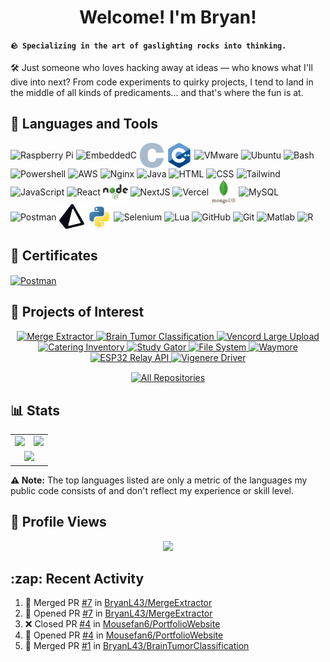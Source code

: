 <h1 align="center">Welcome! I'm Bryan!</h1>

**`🪨 Specializing in the art of gaslighting rocks into thinking.`**

🛠️ Just someone who loves hacking away at ideas — who knows what I'll dive into next? From code experiments to quirky projects, I tend to land in the middle of all kinds of predicaments... and that's where the fun is at.

<h2 align="left">🧰 Languages and Tools</h2>
<p align="left">
<img align="center" alt="Raspberry Pi" width="40" height="40" src="https://cdn.jsdelivr.net/gh/devicons/devicon@latest/icons/raspberrypi/raspberrypi-original.svg" />
<img align="center" alt="EmbeddedC" width="40" height="40" src="https://cdn.jsdelivr.net/gh/devicons/devicon@latest/icons/embeddedc/embeddedc-original.svg" />
<img align="center" alt="C" width="40" height="40" src="https://raw.githubusercontent.com/devicons/devicon/master/icons/c/c-original.svg" />
<img align="center" alt="C++" width="40" height="40" src="https://raw.githubusercontent.com/devicons/devicon/master/icons/cplusplus/cplusplus-original.svg" />
<img align="center" alt="VMware" width="40" height="40" src="https://upload.wikimedia.org/wikipedia/commons/thumb/5/5a/Vmware_workstation_16_icon.svg/800px-Vmware_workstation_16_icon.svg.png" />
<img align="center" alt="Ubuntu" width="40" height="40" src="https://cdn.jsdelivr.net/gh/devicons/devicon@latest/icons/ubuntu/ubuntu-original.svg" />
<img align="center" alt="Bash" width="40" height="40" src="https://cdn.jsdelivr.net/gh/devicons/devicon@latest/icons/bash/bash-original.svg" />
<img align="center" alt="Powershell" width="40" height="40" src="https://cdn.jsdelivr.net/gh/devicons/devicon@latest/icons/powershell/powershell-original.svg" />
<img align="center" alt="AWS" width="40" height="40" src="https://cdn.jsdelivr.net/gh/devicons/devicon@latest/icons/amazonwebservices/amazonwebservices-original-wordmark.svg" />
<img align="center" alt="Nginx" width="40" height="40" src="https://cdn.jsdelivr.net/gh/devicons/devicon@latest/icons/nginx/nginx-original.svg" />
<img align="center" alt="Java" width="40" height="40" src="https://cdn.jsdelivr.net/gh/devicons/devicon/icons/java/java-original.svg"/>
<img align="center" alt="HTML" width="40" height="40" src="https://cdn.jsdelivr.net/gh/devicons/devicon/icons/html5/html5-plain.svg" />
<img align="center" alt="CSS" width="40" height="40" src="https://cdn.jsdelivr.net/gh/devicons/devicon/icons/css3/css3-plain.svg" />
<img align="center" alt="Tailwind" width="40" height="40" src="https://cdn.jsdelivr.net/gh/devicons/devicon@latest/icons/tailwindcss/tailwindcss-original.svg" />
<img align="center" alt="JavaScript" width="40" height="40" src="https://cdn.jsdelivr.net/gh/devicons/devicon/icons/javascript/javascript-plain.svg" />
<img align="center" alt="React" width="40" height="40" src="https://cdn.jsdelivr.net/gh/devicons/devicon/icons/react/react-original.svg" />
<img align="center" alt="NodeJS" width="40" height="40" src="https://raw.githubusercontent.com/devicons/devicon/master/icons/nodejs/nodejs-original-wordmark.svg" />
<img align="center" alt="NextJS" width="40" height="40" src="https://www.svgrepo.com/show/354113/nextjs-icon.svg" />
<img align="center" alt="Vercel" width="40" height="40" src="https://cdn.jsdelivr.net/gh/devicons/devicon@latest/icons/vercel/vercel-original.svg" />
<img align="center" alt="MongoDB" wwidth="40" height="40" src="https://raw.githubusercontent.com/devicons/devicon/master/icons/mongodb/mongodb-original-wordmark.svg" />
<img align="center" alt="MySQL" width="40" height="40" src="https://cdn.jsdelivr.net/gh/devicons/devicon@latest/icons/mysql/mysql-original-wordmark.svg" />
<img align="center" alt="Postman" width="40" height="40" src="https://www.vectorlogo.zone/logos/getpostman/getpostman-icon.svg" />
<img align="center" alt="Prisma" width="40" height="40" src="https://raw.githubusercontent.com/prisma/presskit/main/Assets/Prisma-DarkSymbol.svg" />
<img align="center" alt="Python" width="40" height="40" src="https://raw.githubusercontent.com/devicons/devicon/master/icons/python/python-original.svg" />
<img align="center" alt="Selenium" width="40" height="40" src="https://www.svgrepo.com/show/354321/selenium.svg" />
<img align="center" alt="Lua" width="40" height="40" src="https://upload.wikimedia.org/wikipedia/commons/thumb/c/cf/Lua-Logo.svg/600px-Lua-Logo.svg.png?20150107024942" />
<img align="center" alt="GitHub" width="40" height="40" src="https://cdn.jsdelivr.net/gh/devicons/devicon/icons/github/github-original.svg" />
<img align="center" alt="Git" width="40" height="40" src="https://cdn.jsdelivr.net/gh/devicons/devicon@latest/icons/git/git-original.svg" />
<img align="center" alt="Matlab" width="40" height="40" src="https://cdn.jsdelivr.net/gh/devicons/devicon@latest/icons/matlab/matlab-original.svg" />
<img align="center" alt="R" width="40" height="40" src="https://cdn.jsdelivr.net/gh/devicons/devicon@latest/icons/r/r-original.svg" />
</p>

<h2 align="left">📜 Certificates</h2>
<p align="left"><a href="https://api.badgr.io/public/assertions/f-7MdxBeRv-cNX29dmrIPQ?identity__email=bryanlee56098%40gmail.com" target="blank"><img align="center" alt="Postman" width="40px" height="40px" src="https://media.badgr.com/uploads/badges/assertion-f-7MdxBeRv-cNX29dmrIPQ.png?versionId=DMeXzDq2i0Eu1dPOL2zh01aQ_rD8yOO3" /></a></p>

<h2 align="left">📘 Projects of Interest</h2>

<!-- Repo info cards - https://github.com/anuraghazra/github-readme-stats -->
<p align="center">
  <!-- First row -->
  <a href="https://github.com/BryanL43/MergeExtractor">
    <img src="https://denvercoder1-github-readme-stats.vercel.app/api/pin/?username=BryanL43&repo=MergeExtractor&theme=react&bg_color=191622&title_color=FF79C6&hide_border=true&icon_color=F8D866&show_icons=false" alt="Merge Extractor" width="278" />
  </a>
  <a href="https://github.com/BryanL43/BrainTumorClassification">
    <img src="https://denvercoder1-github-readme-stats.vercel.app/api/pin/?username=BryanL43&repo=BrainTumorClassification&theme=react&bg_color=191622&title_color=FF79C6&hide_border=true&icon_color=F8D866&show_icons=false" alt="Brain Tumor Classification" width="278" />
  </a>
  <a href="https://github.com/BryanL43/VencordLargeUpload">
    <img src="https://denvercoder1-github-readme-stats.vercel.app/api/pin/?username=BryanL43&repo=VencordLargeUpload&theme=react&bg_color=191622&title_color=FF79C6&hide_border=true&icon_color=F8D866&show_icons=false" alt="Vencord Large Upload" width="278" />
  </a>
  <!-- Second row -->
  <a href="https://github.com/BryanL43/CateringInventory">
    <img src="https://denvercoder1-github-readme-stats.vercel.app/api/pin/?username=BryanL43&repo=CateringInventory&theme=react&bg_color=191622&title_color=FF79C6&hide_border=true&icon_color=F8D866&show_icons=false" alt="Catering Inventory" width="278" />
  </a>
  <a href="https://github.com/BryanL43/StudyGator">
    <img src="https://denvercoder1-github-readme-stats.vercel.app/api/pin/?username=BryanL43&repo=StudyGator&theme=react&bg_color=191622&title_color=FF79C6&hide_border=true&icon_color=F8D866&show_icons=false" alt="Study Gator" width="278" />
  </a>
  <a href="https://github.com/BryanL43/FileSystem">
    <img src="https://denvercoder1-github-readme-stats.vercel.app/api/pin/?username=BryanL43&repo=FileSystem&theme=react&bg_color=191622&title_color=FF79C6&hide_border=true&icon_color=F8D866&show_icons=false" alt="File System" width="278" />
  </a>
  <!-- Third row -->
  <a href="https://github.com/BryanL43/Waymore">
    <img src="https://denvercoder1-github-readme-stats.vercel.app/api/pin/?username=BryanL43&repo=Waymore&theme=react&bg_color=191622&title_color=FF79C6&hide_border=true&icon_color=F8D866&show_icons=false" alt="Waymore" width="278" />
  </a>
  <a href="https://github.com/BryanL43/ESP32RelayAPI">
    <img src="https://denvercoder1-github-readme-stats.vercel.app/api/pin/?username=BryanL43&repo=ESP32RelayAPI&theme=react&bg_color=191622&title_color=FF79C6&hide_border=true&icon_color=F8D866&show_icons=false" alt="ESP32 Relay API" width="278" />
  </a>
  <a href="https://github.com/BryanL43/Vigenere_Driver">
    <img src="https://denvercoder1-github-readme-stats.vercel.app/api/pin/?username=BryanL43&repo=Vigenere_Driver&theme=react&bg_color=191622&title_color=FF79C6&hide_border=true&icon_color=F8D866&show_icons=false" alt="Vigenere Driver" width="278" />
  </a>
</p>

<p align="center">
  <a href="https://github.com/BryanL43?tab=repositories"><img alt="All Repositories" title="All Repositories" src="https://custom-icon-badges.demolab.com/badge/-Click%20Here%20For%20All%20My%20Repos-1F222E?style=for-the-badge&logoColor=FF79C6&logo=repo" align="center" /></a>
</p>

<h2 align="left">📊 Stats</h2>
<table>
  <tr>
    <td align="center">
      <img src="https://github-readme-stats.vercel.app/api?username=BryanL43&show_icons=true&theme=omni&hide_border=true&hide_title=true&card_width=400" width="100%" />
    </td>
    <td align="center">
      <img src="https://github-readme-stats.vercel.app/api/top-langs?username=BryanL43&layout=compact&theme=omni&hide_border=true&card_width=400" width="100%" />
    </td>
  </tr>
  <tr>
    <td colspan="2" align="center">
      <img src="https://github-readme-activity-graph.vercel.app/graph/?username=BryanL43&bg_color=191622&color=FF79C6&line=F8D866&point=FFFFFF&hide_border=true" />
    </td>
  </tr>
</table>
<strong>⚠️ Note:</strong> The top languages listed are only a metric of the languages my public code consists of and don't reflect my experience or skill level.

<h2 align="left">👀 Profile Views</h2>
<div align="center">
  <img src="https://moe-counter.glitch.me/get/@BryanL43?theme=booru-r6gdrawfriends" />
</div>

<h2 align="left">:zap: Recent Activity</h2>

<!-- https://github.com/jamesgeorge007/github-activity-readme -->
<!--START_SECTION:activity-->
1. 🎉 Merged PR [#7](https://github.com/BryanL43/MergeExtractor/pull/7) in [BryanL43/MergeExtractor](https://github.com/BryanL43/MergeExtractor)
2. 💪 Opened PR [#7](https://github.com/BryanL43/MergeExtractor/pull/7) in [BryanL43/MergeExtractor](https://github.com/BryanL43/MergeExtractor)
3. ❌ Closed PR [#4](https://github.com/Mousefan6/PortfolioWebsite/pull/4) in [Mousefan6/PortfolioWebsite](https://github.com/Mousefan6/PortfolioWebsite)
4. 💪 Opened PR [#4](https://github.com/Mousefan6/PortfolioWebsite/pull/4) in [Mousefan6/PortfolioWebsite](https://github.com/Mousefan6/PortfolioWebsite)
5. 🎉 Merged PR [#1](https://github.com/BryanL43/BrainTumorClassification/pull/1) in [BryanL43/BrainTumorClassification](https://github.com/BryanL43/BrainTumorClassification)
<!--END_SECTION:activity-->
